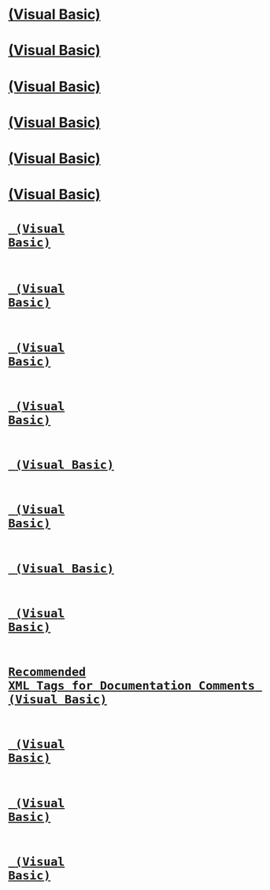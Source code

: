 # [<list> (Visual Basic)](list.md)
# [<remarks> (Visual Basic)](remarks.md)
# [<exception> (Visual Basic)](exception.md)
# [<include> (Visual Basic)](include.md)
# [<para> (Visual Basic)](para.md)
# [<returns> (Visual Basic)](returns.md)
# [<code> (Visual Basic)](code.md)
# [<example> (Visual Basic)](example.md)
# [<paramref> (Visual Basic)](paramref.md)
# [<summary> (Visual Basic)](summary.md)
# [<see> (Visual Basic)](see.md)
# [<param> (Visual Basic)](param.md)
# [<c> (Visual Basic)](c.md)
# [<seealso> (Visual Basic)](seealso.md)
# [Recommended XML Tags for Documentation Comments (Visual Basic)](recommended-xml-tags-for-documentation-comments.md)
# [<typeparam> (Visual Basic)](typeparam.md)
# [<permission> (Visual Basic)](permission.md)
# [<value> (Visual Basic)](value.md)
